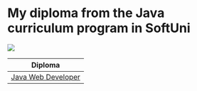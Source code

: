 # My diploma from the Java curriculum program in SoftUni 
![](https://camo.githubusercontent.com/f4d656e83a0109753c45f4dc4e73e6a00d5cf3de56d93db2571dfb015fddf546/68747470733a2f2f736f6674756e692e62672f636f6e74656e742f696d616765732f7376672d6c6f676f732f736f6674776172652d756e69766572736974792d6c6f676f2e7376673f73616e6974697a653d74727565)

| **Diploma**  |
| :---: |
| [Java Web Developer](https://softuni.bg/certificates/details/229892/a4930f22) |

